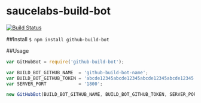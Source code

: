 # saucelabs-build-bot

[![Build Status](https://travis-ci.org/AlexanderMoskovkin/github-build-bot.svg?branch=master)](https://travis-ci.org/AlexanderMoskovkin/github-build-bot)

##Install
`$ npm install github-build-bot`

##Usage
```js
var GitHubBot = require('github-build-bot');

var BUILD_BOT_GITHUB_NAME  = 'github-build-bot-name';
var BUILD_BOT_GITHUB_TOKEN = 'abcde12345abcde12345abcde12345abcde12345';
var SERVER_PORT            = '1800';

new GitHubBot(BUILD_BOT_GITHUB_NAME, BUILD_BOT_GITHUB_TOKEN, SERVER_PORT);
```
